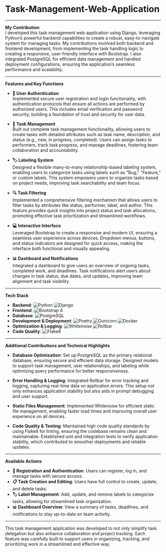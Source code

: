 # Task-Management-Web-Application

---

**My Contribution**  
I developed this task management web application using Django, leveraging Python’s powerful backend capabilities to create a robust, easy-to-navigate system for managing tasks. My contributions involved both backend and frontend development, from implementing the task handling logic to creating a responsive, user-friendly interface with Bootstrap. I also integrated PostgreSQL for efficient data management and handled deployment configurations, ensuring the application’s seamless performance and scalability.

---

**Features and Key Functions**

- **🔑 User Authentication**  
  Implemented secure user registration and login functionality, with authentication protocols that ensure all actions are performed by authorized users. This includes email verification and password security, building a foundation of trust and security for user data.

- **📝 Task Management**  
  Built out complete task management functionality, allowing users to create tasks with detailed attributes such as task name, description, and status (e.g., new, in progress, completed). Users can assign tasks to performers, track task progress, and manage deadlines, fostering team collaboration and accountability.

- **🏷️ Labeling System**  
  Designed a flexible many-to-many relationship-based labeling system, enabling users to categorize tasks using labels such as "Bug," "Feature," or custom labels. This system empowers users to organize tasks based on project needs, improving task searchability and team focus.

- **🔍 Task Filtering**  
  Implemented a comprehensive filtering mechanism that allows users to filter tasks by attributes like status, performer, label, and author. This feature provides quick insights into project status and task allocations, promoting effective task prioritization and streamlined workflows.

- **💻 Interactive Interface**  
  Leveraged Bootstrap to create a responsive and modern UI, ensuring a seamless user experience across devices. Dropdown menus, buttons, and status indicators are designed for quick access, making the interface both functional and visually appealing.

- **📊 Dashboard and Notifications**  
  Integrated a dashboard to give users an overview of ongoing tasks, completed work, and deadlines. Task notifications alert users about changes in task status, due dates, and updates, improving team alignment and task visibility.

---

**Tech Stack**

- **Backend**: ![Python](https://img.shields.io/badge/Python-3776AB?logo=python&logoColor=white) ![Django](https://img.shields.io/badge/Django-092E20?logo=django&logoColor=white)
- **Frontend**: ![Bootstrap 4](https://img.shields.io/badge/Bootstrap_4-7952B3?logo=bootstrap&logoColor=white)
- **Database**: ![PostgreSQL](https://img.shields.io/badge/PostgreSQL-336791?logo=postgresql&logoColor=white)
- **Development & Deployment**: ![Poetry](https://img.shields.io/badge/Poetry-60A5FA) ![Gunicorn](https://img.shields.io/badge/Gunicorn-499848?logo=gunicorn&logoColor=white) ![Docker](https://img.shields.io/badge/Docker-2496ED?logo=docker&logoColor=white)
- **Optimization & Logging**: ![Whitenoise](https://img.shields.io/badge/Whitenoise-999999) ![Rollbar](https://img.shields.io/badge/Rollbar-2D282E?logo=rollbar&logoColor=white)
- **Code Quality**: ![Flake8](https://img.shields.io/badge/Flake8-001F3F?logo=flake8&logoColor=white)

---

**Additional Contributions and Technical Highlights**

- **Database Optimization**: Set up PostgreSQL as the primary relational database, ensuring secure and efficient data storage. Designed models to support task management, user relationships, and labeling while optimizing query performance for better responsiveness.
  
- **Error Handling & Logging**: Integrated Rollbar for error tracking and logging, capturing real-time data on application errors. This setup not only enhances application stability but also aids in prompt debugging and user support.

- **Static Files Management**: Implemented Whitenoise for efficient static file management, enabling faster load times and improving overall user experience on all devices.

- **Code Quality & Testing**: Maintained high code quality standards by using Flake8 for linting, ensuring the codebase remains clean and maintainable. Established unit and integration tests to verify application stability, which contributed to smoother deployments and reliable updates.

---

**Available Actions**

- **🔑 Registration and Authentication**: Users can register, log in, and manage tasks with secure access.
- **📋 Task Creation and Editing**: Users have full control to create, update, and delete tasks.
- **🏷️ Label Management**: Add, update, and remove labels to categorize tasks, allowing for streamlined task organization.
- **📊 Dashboard Overview**: View a summary of tasks, deadlines, and notifications to stay up-to-date on team activity.

---

This task management application was developed to not only simplify task delegation but also enhance collaboration and project tracking. Each feature was carefully built to support users in organizing, tracking, and prioritizing work in a streamlined and effective way.
